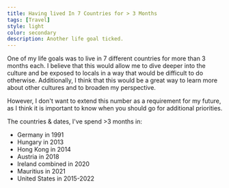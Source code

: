 ```yaml
---
title: Having lived In 7 Countries for > 3 Months
tags: [Travel]
style: light
color: secondary
description: Another life goal ticked.
---
```


One of my life goals was to live in 7 different countries for more than 3 months each. I believe that this would allow me to dive deeper into the culture and be exposed to locals in a way that would be difficult to do otherwise. Additionally, I think that this would be a great way to learn more about other cultures and to broaden my perspective.

However, I don't want to extend this number as a requirement for my future, as I think it is important to know when you should go for additional priorities.

The countries & dates, I've spend >3 months in:

- Germany in 1991
- Hungary in 2013
- Hong Kong in 2014
- Austria in 2018
- Ireland combined in 2020
- Mauritius in 2021
- United States in 2015-2022